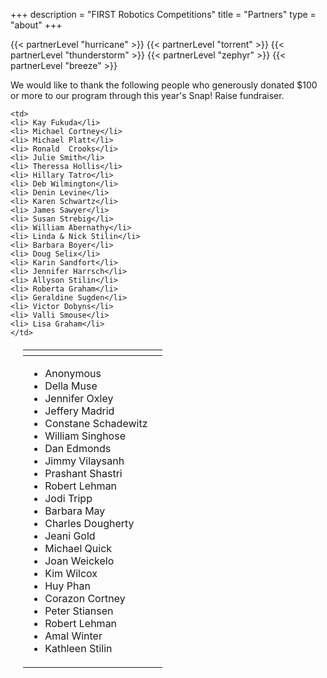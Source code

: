 +++
description = "FIRST Robotics Competitions"
title = "Partners"
type = "about"
+++

{{< partnerLevel "hurricane" >}}
{{< partnerLevel "torrent" >}}
{{< partnerLevel "thunderstorm" >}}
{{< partnerLevel "zephyr" >}}
{{< partnerLevel "breeze" >}}

We would like to thank the following people who generously donated $100 or more to our program through this year's Snap! Raise fundraiser.

<table border="0" width="100%" style="margin: 20px">
  <thead>
    <tr>
      <th></th>
      <th></th>
    </tr>
  </thead>
<tbody>
  <tr>
    <td>
    <ul>
    <li> Anonymous</li>
    <li> Della Muse</li>
    <li> Jennifer Oxley</li>
    <li> Jeffery Madrid</li>
    <li> Constane Schadewitz</li>
    <li> William Singhose</li>
    <li> Dan Edmonds</li>
    <li> Jimmy Vilaysanh</li>
    <li> Prashant Shastri</li>
    <li> Robert Lehman</li>
    <li> Jodi Tripp</li>
    <li> Barbara May</li>
    <li> Charles Dougherty</li>
    <li> Jeani Gold</li>
    <li> Michael Quick</li>
    <li> Joan Weickelo</li>
    <li> Kim Wilcox</li>
    <li> Huy Phan</li>
    <li> Corazon Cortney</li>
    <li> Peter Stiansen</li>
    <li> Robert Lehman</li>
    <li> Amal Winter</li>
    <li> Kathleen Stilin</li>
    </ul>
    </td>

    <td>
    <li> Kay Fukuda</li>
    <li> Michael Cortney</li>
    <li> Michael Platt</li>
    <li> Ronald  Crooks</li>
    <li> Julie Smith</li>
    <li> Theressa Hollis</li>
    <li> Hillary Tatro</li>
    <li> Deb Wilmington</li>
    <li> Denin Levine</li>
    <li> Karen Schwartz</li>
    <li> James Sawyer</li>
    <li> Susan Strebig</li>
    <li> William Abernathy</li>
    <li> Linda & Nick Stilin</li>
    <li> Barbara Boyer</li>
    <li> Doug Selix</li>
    <li> Karin Sandfort</li>
    <li> Jennifer Harrsch</li>
    <li> Allyson Stilin</li>
    <li> Roberta Graham</li>
    <li> Geraldine Sugden</li>
    <li> Victor Dobyns</li>
    <li> Valli Smouse</li>
    <li> Lisa Graham</li>
    </td>
  </tr>
</tbody>
</table>

</table>
